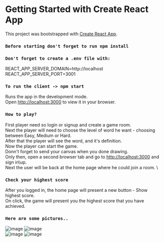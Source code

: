 # Getting Started with Create React App

This project was bootstrapped with [Create React App](https://github.com/facebook/create-react-app).

### `Before starting don't forget to run npm install`

### `Don't forget to create a .env file with:`
REACT_APP_SERVER_DOMAIN=http://localhost \
REACT_APP_SERVER_PORT=3001


### `To run the client -> npm start`

Runs the app in the development mode.\
Open [http://localhost:3000](http://localhost:3000) to view it in your browser.

### `How to play?`

First player need so login or signup and create a game room. \
Next the player will need to choose the level of word he want - choosing between Easy, Medium or Hard. \
After that the player will see the word, and it's definition. \
Now the player can start the game. \
Donn't forget to send your canvas when you done drawing. \
Only then, open a second browser tab and go to [http://localhost:3000](http://localhost:3000) and sign in\up. \
Next the user will be back at the home page where he could join a room. \

### `Check your highest score`

After you logged in, the home page will present a new button - Show highest score. \
On click, the game will present you the highest score that you have achieved.


### `Here are some pictures..`
![image](https://user-images.githubusercontent.com/45013022/154839364-807c14ef-e5d5-40a9-a94c-34e3b4cd39a5.png) ![image](https://user-images.githubusercontent.com/45013022/154839448-9cea9f19-89a0-4544-9226-56bcd08ebf28.png) \
![image](https://user-images.githubusercontent.com/45013022/154839765-a656c57a-bf26-4967-b8d7-076fb5cd632a.png) ![image](https://user-images.githubusercontent.com/45013022/154839464-c767e93e-3b19-4cc9-aa02-4582a4e916e0.png)

